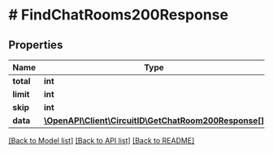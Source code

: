 # # FindChatRooms200Response

## Properties

Name | Type | Description | Notes
------------ | ------------- | ------------- | -------------
**total** | **int** |  |
**limit** | **int** |  |
**skip** | **int** |  |
**data** | [**\OpenAPI\Client\CircuitID\GetChatRoom200Response[]**](GetChatRoom200Response.md) |  |

[[Back to Model list]](../../README.md#models) [[Back to API list]](../../README.md#endpoints) [[Back to README]](../../README.md)
